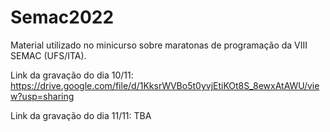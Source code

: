 # Semac2022

Material utilizado no minicurso sobre maratonas de programação da VIII SEMAC (UFS/ITA).

Link da gravação do dia 10/11: https://drive.google.com/file/d/1KksrWVBo5t0yvjEtiKOt8S_8ewxAtAWU/view?usp=sharing

Link da gravação do dia 11/11: TBA
